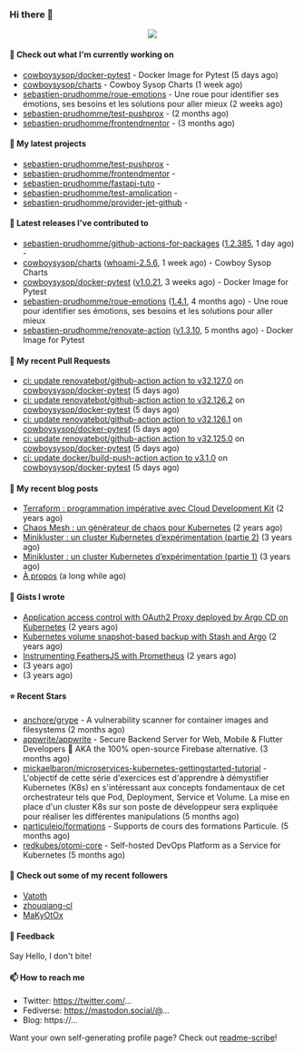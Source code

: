 ### Hi there 👋

<p align="center"><img src="https://github-readme-stats.vercel.app/api?username=sebastien-prudhomme&show_icons=true&locale=en"/></p>

#### 👷 Check out what I'm currently working on

- [cowboysysop/docker-pytest](https://github.com/cowboysysop/docker-pytest) - Docker Image for Pytest (5 days ago)
- [cowboysysop/charts](https://github.com/cowboysysop/charts) - Cowboy Sysop Charts (1 week ago)
- [sebastien-prudhomme/roue-emotions](https://github.com/sebastien-prudhomme/roue-emotions) - Une roue pour identifier ses émotions, ses besoins et les solutions pour aller mieux (2 weeks ago)
- [sebastien-prudhomme/test-pushprox](https://github.com/sebastien-prudhomme/test-pushprox) -  (2 months ago)
- [sebastien-prudhomme/frontendmentor](https://github.com/sebastien-prudhomme/frontendmentor) -  (3 months ago)

#### 🌱 My latest projects

- [sebastien-prudhomme/test-pushprox](https://github.com/sebastien-prudhomme/test-pushprox) - 
- [sebastien-prudhomme/frontendmentor](https://github.com/sebastien-prudhomme/frontendmentor) - 
- [sebastien-prudhomme/fastapi-tuto](https://github.com/sebastien-prudhomme/fastapi-tuto) - 
- [sebastien-prudhomme/test-amplication](https://github.com/sebastien-prudhomme/test-amplication) - 
- [sebastien-prudhomme/provider-jet-github](https://github.com/sebastien-prudhomme/provider-jet-github) - 

#### 🔭 Latest releases I've contributed to

- [sebastien-prudhomme/github-actions-for-packages](https://github.com/sebastien-prudhomme/github-actions-for-packages) ([1.2.385](https://github.com/sebastien-prudhomme/github-actions-for-packages/releases/tag/1.2.385), 1 day ago) - 
- [cowboysysop/charts](https://github.com/cowboysysop/charts) ([whoami-2.5.6](https://github.com/cowboysysop/charts/releases/tag/whoami-2.5.6), 1 week ago) - Cowboy Sysop Charts
- [cowboysysop/docker-pytest](https://github.com/cowboysysop/docker-pytest) ([v1.0.21](https://github.com/cowboysysop/docker-pytest/releases/tag/v1.0.21), 3 weeks ago) - Docker Image for Pytest
- [sebastien-prudhomme/roue-emotions](https://github.com/sebastien-prudhomme/roue-emotions) ([1.4.1](https://github.com/sebastien-prudhomme/roue-emotions/releases/tag/1.4.1), 4 months ago) - Une roue pour identifier ses émotions, ses besoins et les solutions pour aller mieux
- [sebastien-prudhomme/renovate-action](https://github.com/sebastien-prudhomme/renovate-action) ([v1.3.10](https://github.com/sebastien-prudhomme/renovate-action/releases/tag/v1.3.10), 5 months ago) - Docker Image for Pytest

#### 🔨 My recent Pull Requests

- [ci: update renovatebot/github-action action to v32.127.0](https://github.com/cowboysysop/docker-pytest/pull/147) on [cowboysysop/docker-pytest](https://github.com/cowboysysop/docker-pytest) (5 days ago)
- [ci: update renovatebot/github-action action to v32.126.2](https://github.com/cowboysysop/docker-pytest/pull/146) on [cowboysysop/docker-pytest](https://github.com/cowboysysop/docker-pytest) (5 days ago)
- [ci: update renovatebot/github-action action to v32.126.1](https://github.com/cowboysysop/docker-pytest/pull/145) on [cowboysysop/docker-pytest](https://github.com/cowboysysop/docker-pytest) (5 days ago)
- [ci: update renovatebot/github-action action to v32.125.0](https://github.com/cowboysysop/docker-pytest/pull/144) on [cowboysysop/docker-pytest](https://github.com/cowboysysop/docker-pytest) (5 days ago)
- [ci: update docker/build-push-action action to v3.1.0](https://github.com/cowboysysop/docker-pytest/pull/143) on [cowboysysop/docker-pytest](https://github.com/cowboysysop/docker-pytest) (5 days ago)

#### 📜 My recent blog posts

- [Terraform : programmation impérative avec Cloud Development Kit](https://www.cowboysysop.com/post/terraform-programmation-imperative-avec-cloud-development-kit/) (2 years ago)
- [Chaos Mesh : un générateur de chaos pour Kubernetes](https://www.cowboysysop.com/post/chaos-mesh-un-generateur-de-chaos-pour-kubernetes/) (2 years ago)
- [Minikluster : un cluster Kubernetes d’expérimentation (partie 2)](https://www.cowboysysop.com/post/minikluster-un-cluster-kubernetes-d-experimentation-partie-2/) (3 years ago)
- [Minikluster : un cluster Kubernetes d’expérimentation (partie 1)](https://www.cowboysysop.com/post/minikluster-un-cluster-kubernetes-d-experimentation-partie-1/) (3 years ago)
- [À propos](https://www.cowboysysop.com/page/a-propos/) (a long while ago)

#### 📓 Gists I wrote

- [Application access control with OAuth2 Proxy deployed by Argo CD on Kubernetes](https://gist.github.com/c90af146c465305087d5f5a55990ca71) (2 years ago)
- [Kubernetes volume snapshot-based backup with Stash and Argo](https://gist.github.com/c53e870dc6b4987fefa4c36ea9f1187c) (2 years ago)
- [Instrumenting FeathersJS with Prometheus](https://gist.github.com/93ab307c8c03a9c5fdb1ff728f413855) (2 years ago)
- [](https://gist.github.com/9827398f4f792569e56351ac56e80b80) (3 years ago)
- [](https://gist.github.com/064f0ea019c9ff37b71ebc023c0a0c6b) (3 years ago)

#### ⭐ Recent Stars

- [anchore/grype](https://github.com/anchore/grype) - A vulnerability scanner for container images and filesystems (2 months ago)
- [appwrite/appwrite](https://github.com/appwrite/appwrite) - Secure Backend Server for Web, Mobile &amp; Flutter Developers 🚀 AKA the 100% open-source Firebase alternative. (3 months ago)
- [mickaelbaron/microservices-kubernetes-gettingstarted-tutorial](https://github.com/mickaelbaron/microservices-kubernetes-gettingstarted-tutorial) - L&#39;objectif de cette série d&#39;exercices est d&#39;apprendre à démystifier Kubernetes (K8s) en s&#39;intéressant aux concepts fondamentaux de cet orchestrateur tels que Pod, Deployment, Service et Volume. La mise en place d&#39;un cluster K8s sur son poste de développeur sera expliquée pour réaliser les différentes manipulations (5 months ago)
- [particuleio/formations](https://github.com/particuleio/formations) - Supports de cours des formations Particule. (5 months ago)
- [redkubes/otomi-core](https://github.com/redkubes/otomi-core) - Self-hosted DevOps Platform as a Service for Kubernetes (5 months ago)

#### 👯 Check out some of my recent followers

- [Vatoth](https://github.com/Vatoth)
- [zhouqiang-cl](https://github.com/zhouqiang-cl)
- [MaKyOtOx](https://github.com/MaKyOtOx)

#### 💬 Feedback

Say Hello, I don't bite!

#### 📫 How to reach me

- Twitter: https://twitter.com/...
- Fediverse: https://mastodon.social/@...
- Blog: https://...

Want your own self-generating profile page? Check out [readme-scribe](https://github.com/muesli/readme-scribe)!
